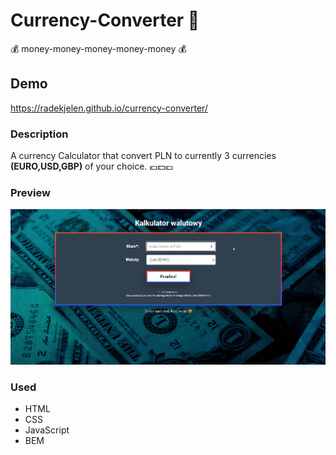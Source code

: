 # Currency-Converter 💱
 💰 money-money-money-money-money 💰

## Demo

https://radekjelen.github.io/currency-converter/

### Description

A currency Calculator that convert PLN to currently 3 currencies **(EURO,USD,GBP)** of your choice. 💶💵💷

### Preview

![preview](img/previewConv.gif)

### Used 
- HTML
- CSS
- JavaScript
- BEM
